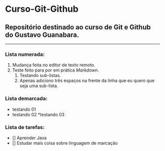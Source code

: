 # Curso-Git-Github
## Repositório destinado ao curso de Git e Github do Gustavo Guanabara.
***
### Lista numerada:
1. Mudança feita no editor de texto remoto.
2. Teste feito para por em prática _*Markdown*_.
   1. Testando sub-listas.
   2. Apenas adiciono três espaços na frente da linha que eu quero que   seja uma sub-lista.
### Lista demarcada:
* testando 01
* testando 02
   *testando 03
### Lista de tarefas:
- [] Aprender Java
- [] Estudar mais coisa sobre linguagem de marcação




